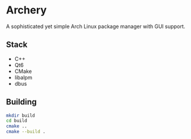 # Archery

A sophisticated yet simple Arch Linux package manager with GUI support.


## Stack

- C++
- Qt6
- CMake
- libalpm
- dbus


## Building

```bash
mkdir build
cd build
cmake ..
cmake --build .
```